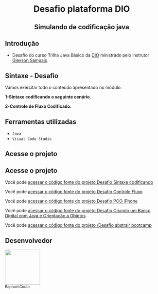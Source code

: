 <h1 align="center"> Desafio plataforma DIO </h1>
<h2 align="center"> Simulando de codificação java </h2>

## Introdução
- Desafio do curso Trilha Java Básico da [DIO](www.dio.me) ministrado pelo instrutor [Gleyson Sampaio](https://github.com/glysns).

## Sintaxe - Desafio

Vamos exercitar todo o conteúdo apresentado no módulo:

**1-Sintaxe codificando o seguinte cenário.**

**2-Controle de Fluxo Codificado.**

<h2>Ferramentas utilizadas</h2>

- ``Java``
- ``Visual Code Studio``

<h2>Acesse o projeto</h2> 

<h2>Acesse o projeto</h2> 

Você pode [acessar o código fonte do projeto Desafio Sintaxe codificando](https://github.com/090Raphael/Desafios-abstrair-bootcamp/tree/main/Desafios%20Entregues/Conta%20Banco)

Você pode [acessar o código fonte do projeto Desafio Controle Fluxo](https://github.com/090Raphael/Desafios-abstrair-bootcamp/tree/main/Desafios%20Entregues/Desafio%20Controle%20Fluxo)

Você pode [acessar o código fonte do projeto Desafio POO iPhone](https://github.com/090Raphael/Desafios-abstrair-bootcamp/tree/main/Desafios%20Entregues/Desafio%20POO%20iPhone)

Você pode [acessar o código fonte do projeto Desafio Criando um Banco Digital com Java e Orientação a Objetos](https://github.com/090Raphael/Desafios-abstrair-bootcamp/tree/main/Desafios%20Entregues/BancoDigital)

Você pode [acessar o código fonte do projeto /Desafio abstrair bootcamp]([https://github.com/090Raphael/Desafios-abstrair-bootcamp/tree/main/Desafios%20Entregues/BancoDigital](https://github.com/090Raphael/Desafios-abstrair-bootcamp/tree/main/Desafios%20Entregues/Desafio%20abstrair%20bootcamp))

<h2>Desenvolvedor</h2>

[<img src="https://avatars.githubusercontent.com/u/159970639?v=4" width=115><br><sub>Raphael Couto</sub>](https://github.com/090Raphael)
